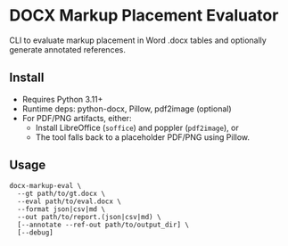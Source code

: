 # DOCX Markup Placement Evaluator

CLI to evaluate markup placement in Word .docx tables and optionally generate annotated references.

## Install

- Requires Python 3.11+
- Runtime deps: python-docx, Pillow, pdf2image (optional)
- For PDF/PNG artifacts, either:
  - Install LibreOffice (`soffice`) and poppler (`pdf2image`), or
  - The tool falls back to a placeholder PDF/PNG using Pillow.

## Usage

```
docx-markup-eval \
  --gt path/to/gt.docx \
  --eval path/to/eval.docx \
  --format json|csv|md \
  --out path/to/report.(json|csv|md) \
  [--annotate --ref-out path/to/output_dir] \
  [--debug]
```